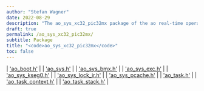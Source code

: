 ```yaml
---
author: "Stefan Wagner"
date: 2022-08-29
description: "The ao_sys_xc32_pic32mx package of the ao real-time operating system."
draft: true
permalink: /ao_sys_xc32_pic32mx/ 
subtitle: Package
title: "<code>ao_sys_xc32_pic32mx</code>"
toc: false
---
```


| ['ao_boot.h'](ao_boot.h.md) |
| ['ao_sys.h'](ao_sys.h.md) |
| ['ao_sys_bmx.h'](ao_sys_bmx.h.md) |
| ['ao_sys_exc.h'](ao_sys_exc.h.md) |
| ['ao_sys_kseg0.h'](ao_sys_kseg0.h.md) |
| ['ao_sys_lock_ir.h'](ao_sys_lock_ir.h.md) |
| ['ao_sys_pcache.h'](ao_sys_pcache.h.md) |
| ['ao_task.h'](ao_task.h.md) |
| ['ao_task_context.h'](ao_task_context.h.md) |
| ['ao_task_stack.h'](ao_task_stack.h.md) |
